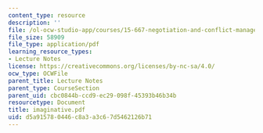 ```yaml
---
content_type: resource
description: ''
file: /ol-ocw-studio-app/courses/15-667-negotiation-and-conflict-management-spring-2001/d5a915780446c8a3a3c67d5462126b71_imaginative.pdf
file_size: 58909
file_type: application/pdf
learning_resource_types:
- Lecture Notes
license: https://creativecommons.org/licenses/by-nc-sa/4.0/
ocw_type: OCWFile
parent_title: Lecture Notes
parent_type: CourseSection
parent_uid: cbc0844b-ccd9-ec29-098f-45393b46b34b
resourcetype: Document
title: imaginative.pdf
uid: d5a91578-0446-c8a3-a3c6-7d5462126b71
---
```

